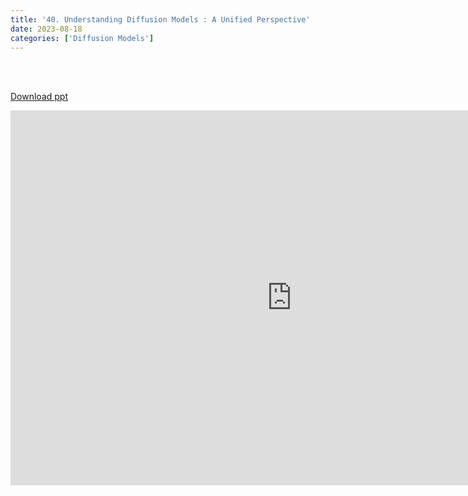 ```yaml
---
title: '40. Understanding Diffusion Models : A Unified Perspective'
date: 2023-08-18
categories: ['Diffusion Models']
---
```


<br><br>

[Download ppt](/ppt/40.pptx)

<center>
<iframe src="https://docs.google.com/presentation/d/e/2PACX-1vRJ6krPNlkg9vDWYCnY0Y2uAObAzAnlxuXFrWXDql2_EjjCArY3G8OpE4Z8P9179g/embed?start=false&loop=false&delayms=3000" frameborder="0" width="900" height="600" allowfullscreen="true" mozallowfullscreen="true" webkitallowfullscreen="true min-width="350px"></iframe>
</center>

<br>

<script src="https://utteranc.es/client.js"
        repo="RTOS-KGU/RTOS-utterances-comment"
        issue-term="pathname"
        label="Comment"
        theme="github-light"
        crossorigin="anonymous"
        async>
</script>